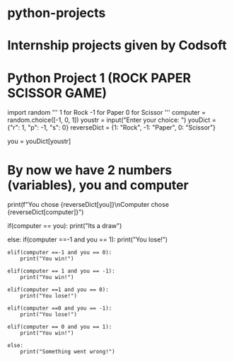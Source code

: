 # python-projects
# Internship projects given by Codsoft
# Python Project 1 (ROCK PAPER SCISSOR GAME)
import random
'''
1 for Rock
-1 for Paper 
0 for Scissor
'''
computer = random.choice([-1, 0, 1])
youstr = input("Enter your choice: ")
youDict = {"r": 1, "p": -1, "s": 0}
reverseDict = {1: "Rock", -1: "Paper", 0: "Scissor"}

you = youDict[youstr]

# By now we have 2 numbers (variables), you and computer

print(f"You chose {reverseDict[you]}\nComputer chose {reverseDict[computer]}")

if(computer == you):
    print("Its a draw")

else:
    if(computer ==-1 and you == 1): 
        print("You lose!")

    elif(computer ==-1 and you == 0):
        print("You win!")

    elif(computer == 1 and you == -1):
        print("You win!")

    elif(computer ==1 and you == 0):
        print("You lose!")

    elif(computer ==0 and you == -1):
        print("You lose!")

    elif(computer == 0 and you == 1):
        print("You win!")

    else:
        print("Something went wrong!")
